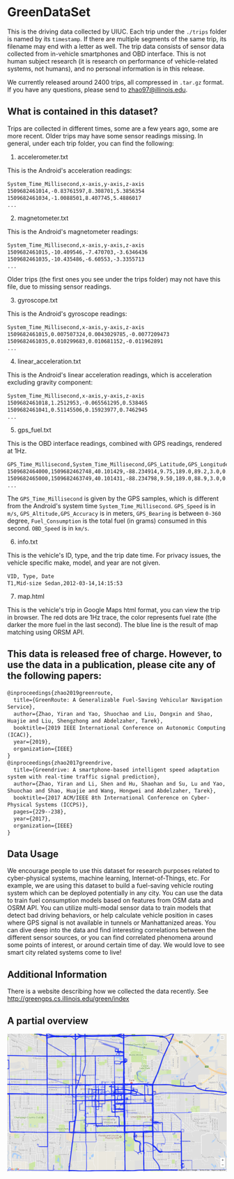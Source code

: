 # GreenDataSet

This is the driving data collected by UIUC. Each trip under the `./trips` folder is named by its `timestamp`. If there are multiple segments of the same trip, its filename may end with a letter as well. The trip data consists of sensor data collected from in-vehicle smartphones and OBD interface. This is not human subject research (it is research on performance of vehicle-related systems, not humans), and no personal information is in this release.

We currently released around 2400 trips, all compressed in `.tar.gz` format. If you have any questions, please send to zhao97@illinois.edu.



## What is contained in this dataset?

Trips are collected in different times, some are a few years ago, some are more recent. Older trips may have some sensor readings missing. In general, under each trip folder, you can find the following:

1. accelerometer.txt

This is the Android's acceleration readings:
```
System_Time_Millisecond,x-axis,y-axis,z-axis
1509682461014,-0.83761597,8.308701,5.3856354
1509682461034,-1.0088501,8.407745,5.4886017
...
```

2. magnetometer.txt

This is the Android's magnetometer readings:
```
System_Time_Millisecond,x-axis,y-axis,z-axis
1509682461015,-10.409546,-7.470703,-3.6346436
1509682461035,-10.435486,-6.60553,-3.3355713
...
```
Older trips (the first ones you see under the trips folder) may not have this file, due to missing sensor readings.

3. gyroscope.txt

This is the Android's gyroscope readings:
```
System_Time_Millisecond,x-axis,y-axis,z-axis
1509682461015,0.007507324,0.0043029785,-0.0077209473
1509682461035,0.010299683,0.010681152,-0.011962891
...
```

4. linear_acceleration.txt

This is the Android's linear acceleration readings, which is acceleration excluding gravity component:
```
System_Time_Millisecond,x-axis,y-axis,z-axis
1509682461018,1.2512953,-0.065561295,0.538465
1509682461041,0.51145506,0.15923977,0.7462945
...
```

5. gps_fuel.txt

This is the OBD interface readings, combined with GPS readings, rendered at 1Hz. 
```
GPS_Time_Millisecond,System_Time_Millisecond,GPS_Latitude,GPS_Longitude,GPS_Speed,GPS_Altitude,GPS_Bearing,GPS_Accuracy,Fuel_Consumption,OBD_Engine_RPM,OBD_Speed,OBD_Throttle_Position
1509682464000,1509682462748,40.101429,-88.234914,9.75,189.0,89.2,3.0,0.436,1573.3,34.7,15.42
1509682465000,1509682463749,40.101431,-88.234798,9.50,189.0,88.9,3.0,0.391,1509.3,33.3,14.12
...
```
The `GPS_Time_Millisecond` is given by the GPS samples, which is different from the Android's system time `System_Time_Millisecond`. `GPS_Speed` is in `m/s`, `GPS_Altitude,GPS_Accuracy` is in meters, `GPS_Bearing` is between `0-360` degree, `Fuel_Consumption` is the total fuel (in grams) consumed in this second. `OBD_Speed` is in `km/s`.


6. info.txt

This is the vehicle's ID, type, and the trip date time. For privacy issues, the vehicle specific make, model, and year are not given. 
```
VID, Type, Date
T1,Mid-size Sedan,2012-03-14,14:15:53
```

7. map.html

This is the vehicle's trip in Google Maps html format, you can view the trip in browser. The red dots are 1Hz trace, the color represents fuel rate (the darker the more fuel in the last second). The blue line is the result of map matching using ORSM API. 



## This data is released free of charge. However, to use the data in a publication, please cite any of the following papers:
```
@inproceedings{zhao2019greenroute,
  title={GreenRoute: A Generalizable Fuel-Saving Vehicular Navigation Service},
  author={Zhao, Yiran and Yao, Shuochao and Liu, Dongxin and Shao, Huajie and Liu, Shengzhong and Abdelzaher, Tarek},
  booktitle={2019 IEEE International Conference on Autonomic Computing (ICAC)},
  year={2019},
  organization={IEEE}
}
@inproceedings{zhao2017greendrive,
  title={Greendrive: A smartphone-based intelligent speed adaptation system with real-time traffic signal prediction},
  author={Zhao, Yiran and Li, Shen and Hu, Shaohan and Su, Lu and Yao, Shuochao and Shao, Huajie and Wang, Hongwei and Abdelzaher, Tarek},
  booktitle={2017 ACM/IEEE 8th International Conference on Cyber-Physical Systems (ICCPS)},
  pages={229--238},
  year={2017},
  organization={IEEE}
}
```


## Data Usage

We encourage people to use this dataset for research purposes related to cyber-physical systems, machine learning, Internet-of-Things, etc. For example, we are using this dataset to build a fuel-saving vehicle routing system which can be deployed potentially in any city. You can use the data to train fuel consumption models based on features from OSM data and OSRM API. You can utilize multi-modal sensor data to train models that detect bad driving behaviors, or help calculate vehicle position in cases where GPS signal is not available in tunnels or Manhattanized areas. You can dive deep into the data and find interesting correlations between the different sensor sources, or you can find correlated phenomena around some points of interest, or around certain time of day. We would love to see smart city related systems come to live!

## Additional Information

There is a website describing how we collected the data recently. See http://greengps.cs.illinois.edu/green/index


## A partial overview

![alt text](https://github.com/zyrgit/mystuff/blob/master/GreenDrive/Traces.png)


